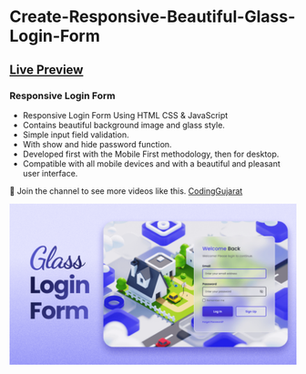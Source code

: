 # Create-Responsive-Beautiful-Glass-Login-Form
## [Live Preview](https://youtu.be/Fe1twteU0no)
### Responsive Login Form

- Responsive Login Form Using HTML CSS & JavaScript
- Contains beautiful background image and glass style.
- Simple input field validation.
- With show and hide password function.
- Developed first with the Mobile First methodology, then for desktop.
- Compatible with all mobile devices and with a beautiful and pleasant user interface.

💙 Join the channel to see more videos like this. [CodingGujarat](https://www.youtube.com/c/codinggujarat)

![preview img](/preview.png)
